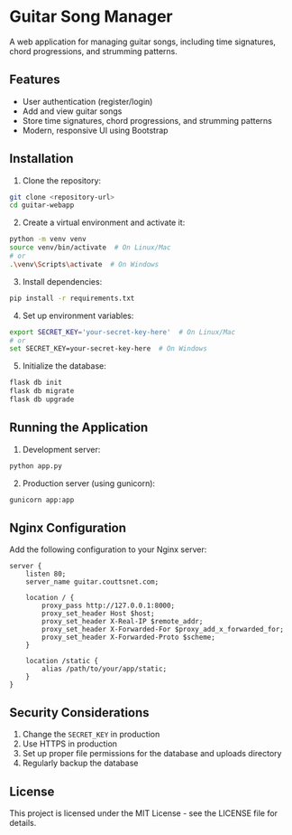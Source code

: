 # Guitar Song Manager

A web application for managing guitar songs, including time signatures, chord progressions, and strumming patterns.

## Features

- User authentication (register/login)
- Add and view guitar songs
- Store time signatures, chord progressions, and strumming patterns
- Modern, responsive UI using Bootstrap

## Installation

1. Clone the repository:
```bash
git clone <repository-url>
cd guitar-webapp
```

2. Create a virtual environment and activate it:
```bash
python -m venv venv
source venv/bin/activate  # On Linux/Mac
# or
.\venv\Scripts\activate  # On Windows
```

3. Install dependencies:
```bash
pip install -r requirements.txt
```

4. Set up environment variables:
```bash
export SECRET_KEY='your-secret-key-here'  # On Linux/Mac
# or
set SECRET_KEY=your-secret-key-here  # On Windows
```

5. Initialize the database:
```bash
flask db init
flask db migrate
flask db upgrade
```

## Running the Application

1. Development server:
```bash
python app.py
```

2. Production server (using gunicorn):
```bash
gunicorn app:app
```

## Nginx Configuration

Add the following configuration to your Nginx server:

```nginx
server {
    listen 80;
    server_name guitar.couttsnet.com;

    location / {
        proxy_pass http://127.0.0.1:8000;
        proxy_set_header Host $host;
        proxy_set_header X-Real-IP $remote_addr;
        proxy_set_header X-Forwarded-For $proxy_add_x_forwarded_for;
        proxy_set_header X-Forwarded-Proto $scheme;
    }

    location /static {
        alias /path/to/your/app/static;
    }
}
```

## Security Considerations

1. Change the `SECRET_KEY` in production
2. Use HTTPS in production
3. Set up proper file permissions for the database and uploads directory
4. Regularly backup the database

## License

This project is licensed under the MIT License - see the LICENSE file for details. 